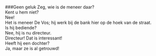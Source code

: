 ###Geen geluk
Zeg, wie is de meneer daar?  
Kent u hem niet?  
Nee!  
Het is meneer De Vos; hij werk bij de bank hier op de hoek van de straat.  
Is hij bediende?  
Nee, hij is nu directeur.  
Directeur! Dat is interessant!  
Heeft hij een dochter?  
Ja, maar ze is al getrouwd!  

